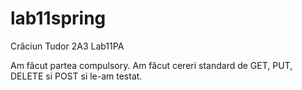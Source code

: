 # lab11spring
Crăciun Tudor 2A3 Lab11PA

Am făcut partea compulsory. Am făcut cereri standard de GET, PUT, DELETE si POST si le-am testat.
